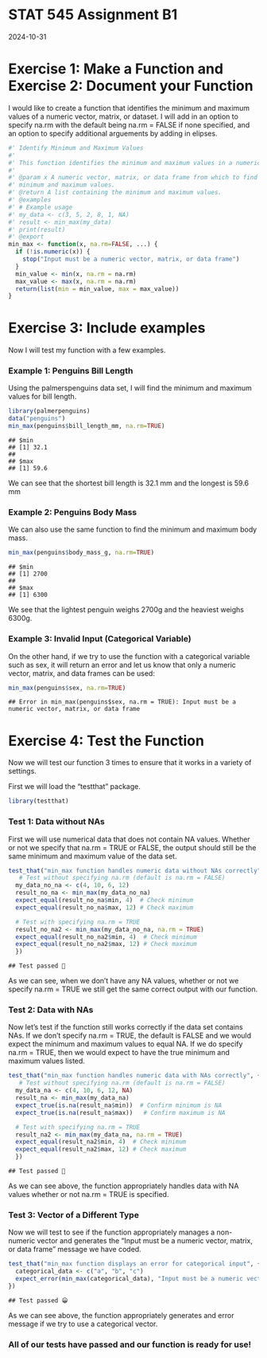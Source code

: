 STAT 545 Assignment B1
================
2024-10-31

# Exercise 1: Make a Function and Exercise 2: Document your Function

I would like to create a function that identifies the minimum and
maximum values of a numeric vector, matrix, or dataset. I will add in an
option to specify na.rm with the default being na.rm = FALSE if none
specified, and an option to specify additional arguements by adding in
elipses.

``` r
#' Identify Minimum and Maximum Values
#'
#' This function identifies the minimum and maximum values in a numeric dataset
#'
#' @param x A numeric vector, matrix, or data frame from which to find the
#' minimum and maximum values.
#' @return A list containing the minimum and maximum values.
#' @examples
#' # Example usage
#' my_data <- c(3, 5, 2, 8, 1, NA)
#' result <- min_max(my_data)
#' print(result)
#' @export
min_max <- function(x, na.rm=FALSE, ...) {
  if (!is.numeric(x)) {
    stop("Input must be a numeric vector, matrix, or data frame")
  }
  min_value <- min(x, na.rm = na.rm)
  max_value <- max(x, na.rm = na.rm)
  return(list(min = min_value, max = max_value))
}
```

# Exercise 3: Include examples

Now I will test my function with a few examples.

### Example 1: Penguins Bill Length

Using the palmerspenguins data set, I will find the minimum and maximum
values for bill length.

``` r
library(palmerpenguins)
data("penguins")
min_max(penguins$bill_length_mm, na.rm=TRUE)
```

    ## $min
    ## [1] 32.1
    ## 
    ## $max
    ## [1] 59.6

We can see that the shortest bill length is 32.1 mm and the longest is
59.6 mm

### Example 2: Penguins Body Mass

We can also use the same function to find the minimum and maximum body
mass.

``` r
min_max(penguins$body_mass_g, na.rm=TRUE)
```

    ## $min
    ## [1] 2700
    ## 
    ## $max
    ## [1] 6300

We see that the lightest penguin weighs 2700g and the heaviest weighs
6300g.

### Example 3: Invalid Input (Categorical Variable)

On the other hand, if we try to use the function with a categorical
variable such as sex, it will return an error and let us know that only
a numeric vector, matrix, and data frames can be used:

``` r
min_max(penguins$sex, na.rm=TRUE)
```

    ## Error in min_max(penguins$sex, na.rm = TRUE): Input must be a numeric vector, matrix, or data frame

# Exercise 4: Test the Function

Now we will test our function 3 times to ensure that it works in a
variety of settings.

First we will load the “testthat” package.

``` r
library(testthat)
```

### Test 1: Data without NAs

First we will use numerical data that does not contain NA values.
Whether or not we specify that na.rm = TRUE or FALSE, the output should
still be the same minimum and maximum value of the data set.

``` r
test_that("min_max function handles numeric data without NAs correctly", {
   # Test without specifying na.rm (default is na.rm = FALSE)
  my_data_no_na <- c(4, 10, 6, 12)
  result_no_na <- min_max(my_data_no_na)
  expect_equal(result_no_na$min, 4)  # Check minimum
  expect_equal(result_no_na$max, 12) # Check maximum

  # Test with specifying na.rm = TRUE 
  result_no_na2 <- min_max(my_data_no_na, na.rm = TRUE)
  expect_equal(result_no_na2$min, 4)  # Check minimum
  expect_equal(result_no_na2$max, 12) # Check maximum
  })
```

    ## Test passed 🎉

As we can see, when we don’t have any NA values, whether or not we
specify na.rm = TRUE we still get the same correct output with our
function.

### Test 2: Data with NAs

Now let’s test if the function still works correctly if the data set
contains NAs. If we don’t specify na.rm = TRUE, the default is FALSE and
we would expect the minimum and maximum values to equal NA. If we do
specify na.rm = TRUE, then we would expect to have the true minimum and
maximum values listed.

``` r
test_that("min_max function handles numeric data with NAs correctly", {
   # Test without specifying na.rm (default is na.rm = FALSE)
  my_data_na <- c(4, 10, 6, 12, NA)
  result_na <- min_max(my_data_na)
  expect_true(is.na(result_na$min))  # Confirm minimum is NA
  expect_true(is.na(result_na$max))   # Confirm maximum is NA

  # Test with specifying na.rm = TRUE 
  result_na2 <- min_max(my_data_na, na.rm = TRUE)
  expect_equal(result_na2$min, 4)  # Check minimum
  expect_equal(result_na2$max, 12) # Check maximum
  })
```

    ## Test passed 🎊

As we can see above, the function appropriately handles data with NA
values whether or not na.rm = TRUE is specified.

### Test 3: Vector of a Different Type

Now we will test to see if the function appropriately manages a
non-numeric vector and generates the “Input must be a numeric vector,
matrix, or data frame” message we have coded.

``` r
test_that("min_max function displays an error for categorical input", {
  categorical_data <- c("a", "b", "c")
  expect_error(min_max(categorical_data), "Input must be a numeric vector, matrix, or data frame")
})
```

    ## Test passed 😀

As we can see above, the function appropriately generates and error
message if we try to use a categorical vector.

### All of our tests have passed and our function is ready for use!
